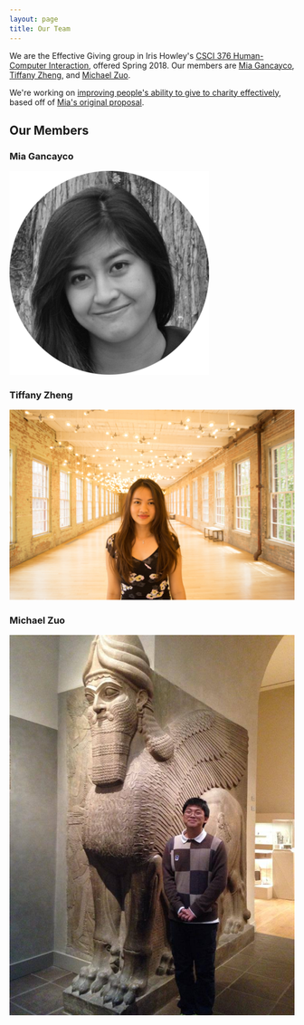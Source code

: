```yaml
---
layout: page
title: Our Team
---
```


We are the Effective Giving group in Iris Howley's [CSCI 376 Human-Computer Interaction](https://sites.google.com/williams.edu/csci376-2018), offered Spring 2018. Our members are [Mia Gancayco](https://miagancayco.github.io/), [Tiffany Zheng](https://qianwenzheng.github.io/), and [Michael Zuo](https://muhmuhten.github.io/junkyll/).

We're working on [improving people's ability to give to charity effectively](https://effectivegiving.github.io/2018-02-11-proposal-1/), based off of [Mia's original proposal](https://miagancayco.github.io/projectproposal/).

## Our Members

### Mia Gancayco

[![Mia Gancayco](/img/mia-headshot-copy1.png)](https://miagancayco.github.io/)

### Tiffany Zheng

[![Tiffany Zheng](/img/mypic.jpeg)](https://qianwenzheng.github.io/)

### Michael Zuo

[![Michael Zuo](/img/1453511_10200248250129170_1735098140_n.jpg)](https://muhmuhten.github.io/junkyll/)
